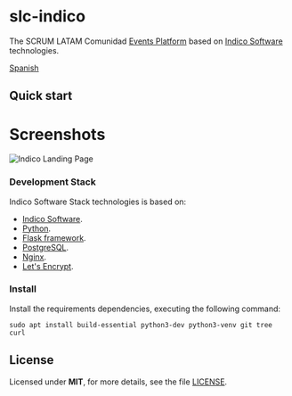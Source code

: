# slc-indico

The SCRUM LATAM Comunidad [Events Platform](https://eventos.scrumlatamcomunidad.com/) based on  [Indico Software](https://getindico.io/) technologies.

[Spanish](README_es.md)

## Quick start

# Screenshots

![Indico Landing Page](https://github.com/macagua/slc-indico/blob/main/docs/screenshot_indico_home.png?raw=true)

### Development Stack

Indico Software Stack technologies is based on:

-   [Indico Software](https://getindico.io/).
-   [Python](https://www.python.org/).
-   [Flask framework](https://flask.palletsprojects.com/en/2.3.x/).
-   [PostgreSQL](https://www.postgresql.org/).
-   [Nginx](https://www.nginx.com/).
-   [Let's Encrypt](https://letsencrypt.org/).

### Install

Install the requirements dependencies, executing the following command:

```shell
sudo apt install build-essential python3-dev python3-venv git tree curl
```

## License

Licensed under **MIT**, for more details, see the file [LICENSE](LICENSE).
